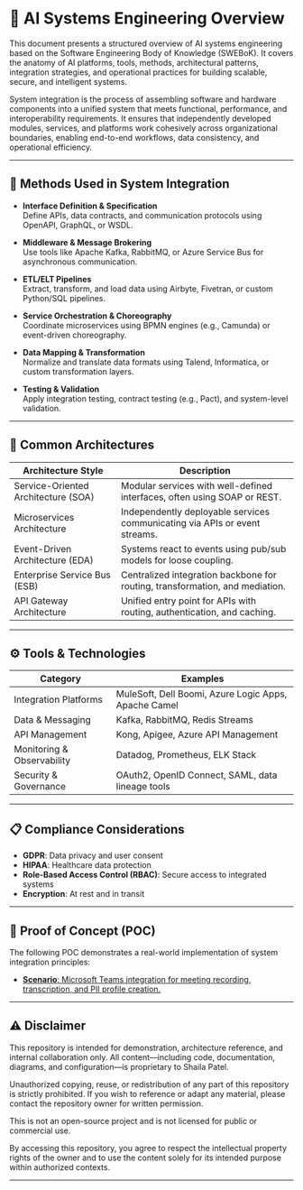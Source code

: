 ﻿
# 🤖 AI Systems Engineering Overview

This document presents a structured overview of AI systems engineering based on the Software Engineering Body of Knowledge (SWEBoK). It covers the anatomy of AI platforms, tools, methods, architectural patterns, integration strategies, and operational practices for building scalable, secure, and intelligent systems.

System integration is the process of assembling software and hardware components into a unified system that meets functional, performance, and interoperability requirements. It ensures that independently developed modules, services, and platforms work cohesively across organizational boundaries, enabling end-to-end workflows, data consistency, and operational efficiency.

---

## 🧰 Methods Used in System Integration

- **Interface Definition & Specification**  
  Define APIs, data contracts, and communication protocols using OpenAPI, GraphQL, or WSDL.

- **Middleware & Message Brokering**  
  Use tools like Apache Kafka, RabbitMQ, or Azure Service Bus for asynchronous communication.

- **ETL/ELT Pipelines**  
  Extract, transform, and load data using Airbyte, Fivetran, or custom Python/SQL pipelines.

- **Service Orchestration & Choreography**  
  Coordinate microservices using BPMN engines (e.g., Camunda) or event-driven choreography.

- **Data Mapping & Transformation**  
  Normalize and translate data formats using Talend, Informatica, or custom transformation layers.

- **Testing & Validation**  
  Apply integration testing, contract testing (e.g., Pact), and system-level validation.

---

## 🧱 Common Architectures

| **Architecture Style**     | **Description**                                                                 |
|----------------------------|----------------------------------------------------------------------------------|
| Service-Oriented Architecture (SOA) | Modular services with well-defined interfaces, often using SOAP or REST. |
| Microservices Architecture         | Independently deployable services communicating via APIs or event streams. |
| Event-Driven Architecture (EDA)    | Systems react to events using pub/sub models for loose coupling.          |
| Enterprise Service Bus (ESB)       | Centralized integration backbone for routing, transformation, and mediation. |
| API Gateway Architecture           | Unified entry point for APIs with routing, authentication, and caching.   |

---

## ⚙️ Tools & Technologies

| **Category**         | **Examples**                                                                 |
|----------------------|------------------------------------------------------------------------------|
| Integration Platforms | MuleSoft, Dell Boomi, Azure Logic Apps, Apache Camel                        |
| Data & Messaging      | Kafka, RabbitMQ, Redis Streams                                               |
| API Management        | Kong, Apigee, Azure API Management                                           |
| Monitoring & Observability | Datadog, Prometheus, ELK Stack                                          |
| Security & Governance | OAuth2, OpenID Connect, SAML, data lineage tools                            |

---

## 📋 Compliance Considerations

- **GDPR**: Data privacy and user consent
- **HIPAA**: Healthcare data protection
- **Role-Based Access Control (RBAC)**: Secure access to integrated systems
- **Encryption**: At rest and in transit

---


## 🧪 Proof of Concept (POC)

The following POC demonstrates a real-world implementation of system integration principles:

- <a href="https://github.com/spusgh/Architecture/blob/main/Integration/msteams_integration_readme.md">**Scenario**: Microsoft Teams integration for meeting recording, transcription, and PII profile creation.</a>

---


## ⚠️ Disclaimer

This repository is intended for demonstration, architecture reference, and internal collaboration only. All content—including code, documentation, diagrams, and configuration—is proprietary to Shaila Patel.

Unauthorized copying, reuse, or redistribution of any part of this repository is strictly prohibited. If you wish to reference or adapt any material, please contact the repository owner for written permission.

This is not an open-source project and is not licensed for public or commercial use.

By accessing this repository, you agree to respect the intellectual property rights of the owner and to use the content solely for its intended purpose within authorized contexts.

---
<br/>


